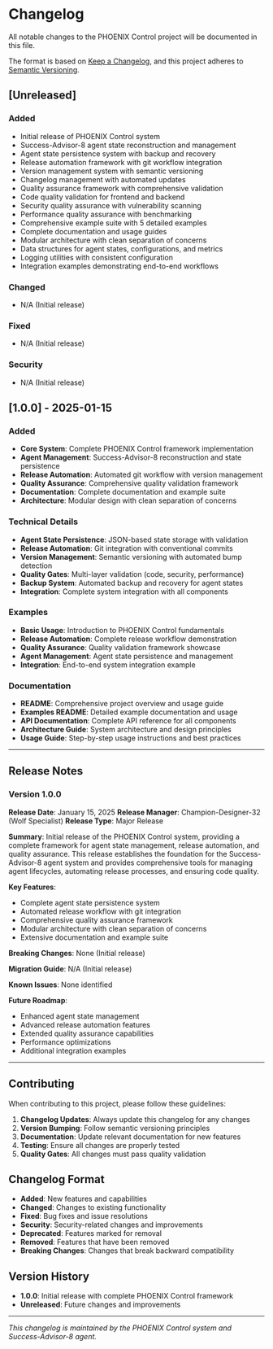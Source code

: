 # Changelog

All notable changes to the PHOENIX Control project will be documented in this file.

The format is based on [Keep a Changelog](https://keepachangelog.com/en/1.0.0/),
and this project adheres to [Semantic Versioning](https://semver.org/spec/v2.0.0.html).

## [Unreleased]

### Added
- Initial release of PHOENIX Control system
- Success-Advisor-8 agent state reconstruction and management
- Agent state persistence system with backup and recovery
- Release automation framework with git workflow integration
- Version management system with semantic versioning
- Changelog management with automated updates
- Quality assurance framework with comprehensive validation
- Code quality validation for frontend and backend
- Security quality assurance with vulnerability scanning
- Performance quality assurance with benchmarking
- Comprehensive example suite with 5 detailed examples
- Complete documentation and usage guides
- Modular architecture with clean separation of concerns
- Data structures for agent states, configurations, and metrics
- Logging utilities with consistent configuration
- Integration examples demonstrating end-to-end workflows

### Changed
- N/A (Initial release)

### Fixed
- N/A (Initial release)

### Security
- N/A (Initial release)

## [1.0.0] - 2025-01-15

### Added
- **Core System**: Complete PHOENIX Control framework implementation
- **Agent Management**: Success-Advisor-8 reconstruction and state persistence
- **Release Automation**: Automated git workflow with version management
- **Quality Assurance**: Comprehensive quality validation framework
- **Documentation**: Complete documentation and example suite
- **Architecture**: Modular design with clean separation of concerns

### Technical Details
- **Agent State Persistence**: JSON-based state storage with validation
- **Release Automation**: Git integration with conventional commits
- **Version Management**: Semantic versioning with automated bump detection
- **Quality Gates**: Multi-layer validation (code, security, performance)
- **Backup System**: Automated backup and recovery for agent states
- **Integration**: Complete system integration with all components

### Examples
- **Basic Usage**: Introduction to PHOENIX Control fundamentals
- **Release Automation**: Complete release workflow demonstration
- **Quality Assurance**: Quality validation framework showcase
- **Agent Management**: Agent state persistence and management
- **Integration**: End-to-end system integration example

### Documentation
- **README**: Comprehensive project overview and usage guide
- **Examples README**: Detailed example documentation and usage
- **API Documentation**: Complete API reference for all components
- **Architecture Guide**: System architecture and design principles
- **Usage Guide**: Step-by-step usage instructions and best practices

---

## Release Notes

### Version 1.0.0
**Release Date**: January 15, 2025
**Release Manager**: Champion-Designer-32 (Wolf Specialist)
**Release Type**: Major Release

**Summary**: Initial release of the PHOENIX Control system, providing a complete framework for agent state management, release automation, and quality assurance. This release establishes the foundation for the Success-Advisor-8 agent system and provides comprehensive tools for managing agent lifecycles, automating release processes, and ensuring code quality.

**Key Features**:
- Complete agent state persistence system
- Automated release workflow with git integration
- Comprehensive quality assurance framework
- Modular architecture with clean separation of concerns
- Extensive documentation and example suite

**Breaking Changes**: None (Initial release)

**Migration Guide**: N/A (Initial release)

**Known Issues**: None identified

**Future Roadmap**:
- Enhanced agent state management
- Advanced release automation features
- Extended quality assurance capabilities
- Performance optimizations
- Additional integration examples

---

## Contributing

When contributing to this project, please follow these guidelines:

1. **Changelog Updates**: Always update this changelog for any changes
2. **Version Bumping**: Follow semantic versioning principles
3. **Documentation**: Update relevant documentation for new features
4. **Testing**: Ensure all changes are properly tested
5. **Quality Gates**: All changes must pass quality validation

## Changelog Format

- **Added**: New features and capabilities
- **Changed**: Changes to existing functionality
- **Fixed**: Bug fixes and issue resolutions
- **Security**: Security-related changes and improvements
- **Deprecated**: Features marked for removal
- **Removed**: Features that have been removed
- **Breaking Changes**: Changes that break backward compatibility

## Version History

- **1.0.0**: Initial release with complete PHOENIX Control framework
- **Unreleased**: Future changes and improvements

---

*This changelog is maintained by the PHOENIX Control system and Success-Advisor-8 agent.*
